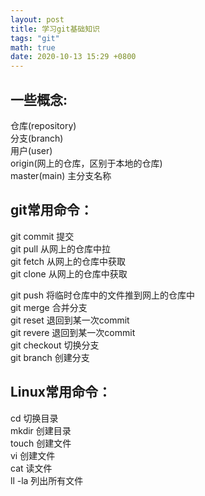 ```yaml
---
layout: post
title: 学习git基础知识
tags: "git"
math: true
date: 2020-10-13 15:29 +0800
---
```


## 一些概念:
仓库(repository)  
分支(branch)  
用户(user)  
origin(网上的仓库，区别于本地的仓库)  
master(main) 主分支名称  

## git常用命令：
git commit 提交  
git pull 从网上的仓库中拉  
git fetch 从网上的仓库中获取  
git clone 从网上的仓库中获取  

git push 将临时仓库中的文件推到网上的仓库中  
git merge 合并分支  
git reset 退回到某一次commit  
git revere 退回到某一次commit  
git checkout 切换分支  
git branch 创建分支  


## Linux常用命令：
cd 切换目录  
mkdir 创建目录  
touch 创建文件  
vi 创建文件  
cat 读文件  
ll -la 列出所有文件  